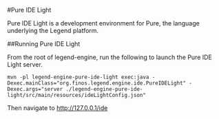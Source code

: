 #Pure IDE Light

Pure IDE Light is a development environment for Pure, the language underlying the Legend platform.


##Running Pure IDE Light

From the root of legend-engine, run the following to launch the Pure IDE Light server.

```
mvn -pl legend-engine-pure-ide-light exec:java -Dexec.mainClass="org.finos.legend.engine.ide.PureIDELight" -Dexec.args="server ./legend-engine-pure-ide-light/src/main/resources/ideLightConfig.json"
```

Then navigate to http://127.0.0.1/ide
